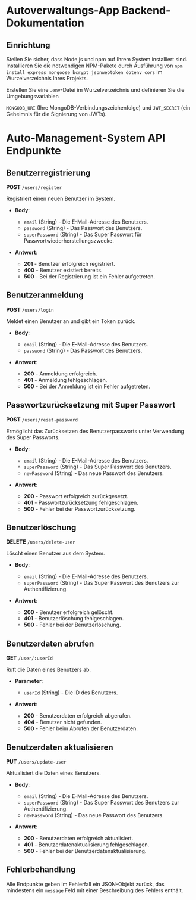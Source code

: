 # Autoverwaltungs-App Backend-Dokumentation

## Einrichtung

Stellen Sie sicher, dass Node.js und npm auf Ihrem System installiert sind.
Installieren Sie die notwendigen NPM-Pakete durch Ausführung von `npm install
express mongoose bcrypt jsonwebtoken dotenv cors` im Wurzelverzeichnis Ihres Projekts. 

Erstellen Sie eine `.env`-Datei im Wurzelverzeichnis und definieren Sie die Umgebungsvariablen

`MONGODB_URI` (Ihre MongoDB-Verbindungszeichenfolge) und `JWT_SECRET` (ein Geheimnis für die Signierung von JWTs).

# Auto-Management-System API Endpunkte

## Benutzerregistrierung

**POST** `/users/register`

Registriert einen neuen Benutzer im System.

- **Body**:
  - `email` (String) - Die E-Mail-Adresse des Benutzers.
  - `password` (String) - Das Passwort des Benutzers.
  - `superPassword` (String) - Das Super Passwort für Passwortwiederherstellungszwecke.

- **Antwort**:
  - **201** - Benutzer erfolgreich registriert.
  - **400** - Benutzer existiert bereits.
  - **500** - Bei der Registrierung ist ein Fehler aufgetreten.

## Benutzeranmeldung

**POST** `/users/login`

Meldet einen Benutzer an und gibt ein Token zurück.

- **Body**:
  - `email` (String) - Die E-Mail-Adresse des Benutzers.
  - `password` (String) - Das Passwort des Benutzers.

- **Antwort**:
  - **200** - Anmeldung erfolgreich.
  - **401** - Anmeldung fehlgeschlagen.
  - **500** - Bei der Anmeldung ist ein Fehler aufgetreten.

## Passwortzurücksetzung mit Super Passwort

**POST** `/users/reset-password`

Ermöglicht das Zurücksetzen des Benutzerpassworts unter Verwendung des Super Passworts.

- **Body**:
  - `email` (String) - Die E-Mail-Adresse des Benutzers.
  - `superPassword` (String) - Das Super Passwort des Benutzers.
  - `newPassword` (String) - Das neue Passwort des Benutzers.

- **Antwort**:
  - **200** - Passwort erfolgreich zurückgesetzt.
  - **401** - Passwortzurücksetzung fehlgeschlagen.
  - **500** - Fehler bei der Passwortzurücksetzung.

## Benutzerlöschung

**DELETE** `/users/delete-user`

Löscht einen Benutzer aus dem System.

- **Body**:
  - `email` (String) - Die E-Mail-Adresse des Benutzers.
  - `superPassword` (String) - Das Super Passwort des Benutzers zur Authentifizierung.

- **Antwort**:
  - **200** - Benutzer erfolgreich gelöscht.
  - **401** - Benutzerlöschung fehlgeschlagen.
  - **500** - Fehler bei der Benutzerlöschung.

## Benutzerdaten abrufen

**GET** `/user/:userId`

Ruft die Daten eines Benutzers ab.

- **Parameter**:
  - `userId` (String) - Die ID des Benutzers.

- **Antwort**:
  - **200** - Benutzerdaten erfolgreich abgerufen.
  - **404** - Benutzer nicht gefunden.
  - **500** - Fehler beim Abrufen der Benutzerdaten.

## Benutzerdaten aktualisieren

**PUT** `/users/update-user`

Aktualisiert die Daten eines Benutzers.

- **Body**:
  - `email` (String) - Die E-Mail-Adresse des Benutzers.
  - `superPassword` (String) - Das Super Passwort des Benutzers zur Authentifizierung.
  - `newPassword` (String) - Das neue Passwort des Benutzers.

- **Antwort**:
  - **200** - Benutzerdaten erfolgreich aktualisiert.
  - **401** - Benutzerdatenaktualisierung fehlgeschlagen.
  - **500** - Fehler bei der Benutzerdatenaktualisierung.

## Fehlerbehandlung

Alle Endpunkte geben im Fehlerfall ein JSON-Objekt zurück, das mindestens ein `message` Feld mit einer Beschreibung des Fehlers enthält.
